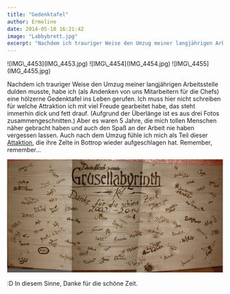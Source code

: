 ```yaml
---
title: "Gedenktafel"
author: Ermeline
date: 2014-05-18 16:21:42
image: "Labbybrett.jpg"
excerpt: "Nachdem ich trauriger Weise den Umzug meiner langjährigen Arbeitsstelle dulden musste, habe ich (als Andenken von uns Mitarbeitern für die Chefs) eine hölzerne Gedenktafel ins Leben gerufen."
---
```


<div class="slideshow_landscape">
![IMG\_4453](IMG_4453.jpg)
![IMG\_4454](IMG_4454.jpg)
![IMG\_4455](IMG_4455.jpg)
</div>

Nachdem ich trauriger Weise den Umzug meiner langjährigen Arbeitsstelle dulden musste, habe ich (als Andenken von uns Mitarbeitern für die Chefs) eine hölzerne Gedenktafel ins Leben gerufen. Ich muss hier nicht schreiben für welche Attraktion ich mit viel Freude gearbeitet habe, das steht immerhin dick und fett drauf. (Aufgrund der Überlänge ist es aus drei Fotos zusammengeschnitten.) Aber es waren 5 Jahre, die mich tollen Menschen näher gebracht haben und auch den Spaß an der Arbeit nie haben vergessen lassen. Auch nach dem Umzug fühle ich mich als Teil dieser [Attaktion](http://www.grusellabyrinth.de/), die ihre Zelte in Bottrop wieder aufgeschlagen hat. Remember, remember...

![Labbybrett](Labbybrett.jpg)

:D In diesem Sinne, Danke für die schöne Zeit.
